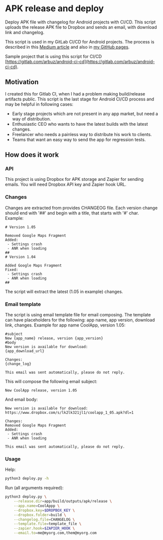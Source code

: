# APK release and deploy
Deploy APK file with changelog for Android projects with CI/CD.
This script uploads the release APK file to Dropbox and sends an email, with download link and changelog.

This script is used in my GitLab CI/CD for Android projects. The process is described in this [Medium article](https://medium.com/p/android-gitlab-ci-cd-sign-deploy-3ad66a8f24bf?source=email-25f5da2347f4--writer.postDistributed&sk=6170eb42c2aff99993bbd71694e7c222) 
and also in [my GitHub pages](https://mega-arbuz.github.io/2019/02/14/android-ci-cd-with-gitlab-build-test-sign-upload-to-dropbox-and-send-an-email.html).

Sample project that is using this script for CI/CD [https://gitlab.com/arbuz/android-ci-cd](https://gitlab.com/arbuz/android-ci-cd).

## Motivation
I created this for Gitlab CI, when I had a problem making build/release artifacts public.
This script is the last stage for Android CI/CD process and may be helpful in following cases:
- Early stage projects which are not present in any app market, but need a way of distribution.
- Enthusiastic CEO who wants to have the latest builds with the latest changes.
- Freelancer who needs a painless way to distribute his work to clients.
- Teams that want an easy way to send the app for regression tests.

## How does it work
### API
This project is using Dropbox for APK storage and Zapier for sending emails.
You will need Dropbox API key and Zapier hook URL.
### Changes
Changes are extracted from provides CHANGEOG file. Each version change should end with '##' and begin with a title, that starts with '#' char. Example:
```
# Version 1.05

Removed Google Maps Fragment
Added:
 - Settings crash
 - ANR when loading
##
# Version 1.04

Added Google Maps Fragment
Fixed:
 - Settings crash
 - ANR when loading
##
```
The script will extract the latest (1.05 in example) changes.
### Email template
The script is using email template file for email composing. The template can have placeholders for the following: app name, app version, download link, changes.
Example for app name CoolApp, version 1.05:
```
#subject
New {app_name} release, version {app_version}
#body
New version is available for download:
{app_download_url}

Changes:
{change_log}

This email was sent automatically, please do not reply.
```
This will compose the following email subject:
```
New CoolApp release, version 1.05
```
And email body:
```
New version is available for download:
https://www.dropbox.com/s/lk2lk321jl1/coolapp_1_05.apk?dl=1

Changes:
Removed Google Maps Fragment
Added:
 - Settings crash
 - ANR when loading

This email was sent automatically, please do not reply.
```
### Usage
Help:
```bash
python3 deploy.py -h
```
Run (all arguments required):
```bash
python3 deploy.py \
    --release.dir=app/build/outputs/apk/release \
    --app.name=CoolAppp \
    --dropbox.key=$DROPBOX_KEY \
    --dropbox.folder=build \
    --changelog.file=CHANGELOG \
    --template.file=template_file \
    --zapier.hook=$ZAPIER_HOOK \
    --email.to=me@myorg.com,them@myorg.com
```
